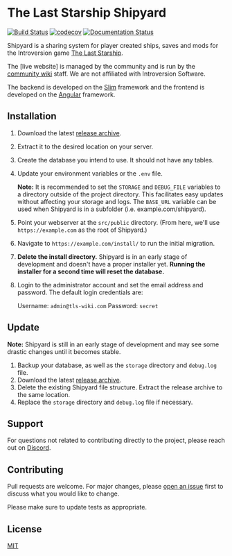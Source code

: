 # The Last Starship Shipyard
[![Build Status](https://github.com/Totengeist/Shipyard/actions/workflows/tests.yml/badge.svg)](https://github.com/Totengeist/Shipyard/actions/workflows/tests.yml) [![codecov](https://codecov.io/gh/Totengeist/Shipyard/branch/main/graph/badge.svg?token=ECJQYDJRPX)](https://codecov.io/gh/Totengeist/Shipyard) [![Documentation Status](https://readthedocs.org/projects/shipyard/badge/?version=latest)](https://shipyard.readthedocs.io/en/latest/?badge=latest)

Shipyard is a sharing system for player created ships, saves and mods for the Introversion game [The Last Starship][1].

The [live website] is managed by the community and is run by the [community wiki][4] staff. We are not affiliated with Introversion Software.

The backend is developed on the [Slim][2] framework and the frontend is developed on the [Angular][3] framework.

## Installation

1. Download the latest [release archive][7].
2. Extract it to the desired location on your server.
3. Create the database you intend to use. It should not have any tables.
3. Update your environment variables or the `.env` file.

   **Note:** It is recommended to set the `STORAGE` and `DEBUG_FILE` variables to a directory outside of the project directory. This facilitates easy updates without affecting your storage and logs. The `BASE_URL` variable can be used when Shipyard is in a subfolder (i.e. example.com/shipyard).

3. Point your webserver at the `src/public` directory. (From here, we'll use `https://example.com` as the root of Shipyard.)
4. Navigate to `https://example.com/install/` to run the initial migration.
5. **Delete the install directory.** Shipyard is in an early stage of development and doesn't have a proper installer yet. **Running the installer for a second time will reset the database.**
6. Login to the administrator account and set the email address and password. The default login credentials are:

   Username: `admin@tls-wiki.com`
   Password: `secret`

## Update

**Note:** Shipyard is still in an early stage of development and may see some drastic changes until it becomes stable.

1. Backup your database, as well as the `storage` directory and `debug.log` file.
2. Download the latest [release archive][7].
3. Delete the existing Shipyard file structure. Extract the release archive to the same location.
4. Replace the `storage` directory and `debug.log` file if necessary.

## Support

For questions not related to contributing directly to the project, please reach out on [Discord][5].

## Contributing

Pull requests are welcome. For major changes, please [open an issue][8] first to discuss what you would like to change.

Please make sure to update tests as appropriate.

## License

[MIT](./LICENSE)

 [1]: https://steamcommunity.com/app/1857080
 [2]: https://www.slimframework.com/
 [3]: https://angular.io/
 [4]: https://www.tls-wiki.com/
 [5]: https://discord.gg/AcCgj3T5sH
 [6]: https://shipyard.tls-wiki.com
 [7]: https://github.com/Totengeist/Shipyard/releases
 [8]: https://github.com/Totengeist/Shipyard/issues/new/choose
